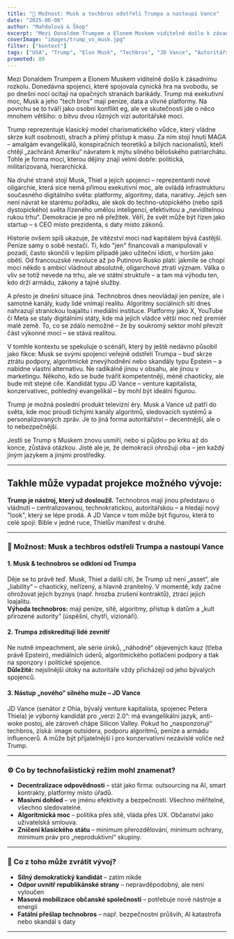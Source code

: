 ```yaml
---
title: "🤖 Možnost: Musk a techbros odstřelí Trumpa a nastoupí Vance"
date: "2025-06-06"
author: "Mahdalová & Škop"
excerpt: "Mezi Donaldem Trumpem a Elonem Muskem viditelně došlo k zásadnímu rozkolu. Donedávna spojenci, které spojovala cynická hra na svobodu, se po dnešní noci ocitají na opačných stranách barikády."
coverImage: "images/trump_vs_musk.jpg"
filter: ["kontext"]
tags: ["USA", "Trump", "Elon Musk", "Techbros", "JD Vance", "Autoritářství", "Demokracie"]
promoted: 80
---
```


Mezi Donaldem Trumpem a Elonem Muskem viditelně došlo k zásadnímu rozkolu. Donedávna spojenci, které spojovala cynická hra na svobodu, se po dnešní noci ocitají na opačných stranách barikády. Trump má exekutivní moc, Musk a jeho "tech bros" mají peníze, data a vlivné platformy. Na povrchu se to tváří jako osobní konflikt eg, ale ve skutečnosti jde o něco mnohem většího: o bitvu dvou různých vizí autoritářské moci.

Trump reprezentuje klasický model charismatického vůdce, který vládne skrze kult osobnosti, strach a přímý přístup k masu. Za ním stojí hnutí MAGA – amalgám evangelikálů, konspiračních teoretiků a bílých nacionalistů, kteří chtějí „zachránit Ameriku“ návratem k mýtu silného bělošského patriarchátu. Tohle je forma moci, kterou dějiny znají velmi dobře: politická, militarizovaná, hierarchická.

Na druhé straně stojí Musk, Thiel a jejich spojenci – reprezentanti nové oligarchie, která sice nemá přímou exekutivní moc, ale ovládá infrastrukturu současného digitálního světa: platformy, algoritmy, data, narativy. Jejich sen není návrat ke starému pořádku, ale skok do techno-utopického (nebo spíš dystopického) světa řízeného umělou inteligencí, efektivitou a „neviditelnou rukou trhu“. Demokracie je pro ně přežitek. Věří, že svět může být řízen jako startup – s CEO místo prezidenta, s daty místo zákonů.

Historie ovšem spíš ukazuje, že vítězství moci nad kapitálem bývá častější. Peníze samy o sobě nestačí. Ti, kdo "jen" financovali a manipulovali v pozadí, často skončili v lepším případě jako užiteční idioti, v horším jako oběti. Od francouzské revoluce až po Putinovo Rusko platí: jakmile se chopí moci někdo s ambicí vládnout absolutně, oligarchové ztratí význam. Válka o vliv se totiž nevede na trhu, ale ve státní struktuře – a tam má výhodu ten, kdo drží armádu, zákony a tajné služby.

A přesto je dnešní situace jiná. Technobros dnes neovládají jen peníze, ale i samotné kanály, kudy lidé vnímají realitu. Algoritmy sociálních sítí dnes nahrazují stranickou loajalitu i mediální instituce. Platformy jako X, YouTube či Meta se staly digitálními státy, kde má jejich vládce větší moc než premiér malé země. To, co se zdálo nemožné – že by soukromý sektor mohl převzít část výkonné moci – se stává realitou.

V tomhle kontextu se spekuluje o scénáři, který by ještě nedávno působil jako fikce: Musk se svými spojenci veřejně odstřelí Trumpa – buď skrze ztrátu podpory, algoritmické znevýhodnění nebo skandály typu Epstein – a nabídne vlastní alternativu. Ne radikálně jinou v obsahu, ale jinou v marketingu. Někoho, kdo se bude tvářit kompetentněji, méně chaoticky, ale bude mít stejné cíle. Kandidát typu JD Vance – venture kapitalista, konzervativec, pohledný evangelikál – by mohl být ideální figurou.

Trump je možná poslední produkt televizní éry. Musk a Vance už patří do světa, kde moc proudí tichými kanály algoritmů, sledovacích systémů a personalizovaných zpráv. Je to jiná forma autoritářství – decentnější, ale o to nebezpečnější.

Jestli se Trump s Muskem znovu usmíří, nebo si půjdou po krku až do konce, zůstává otázkou. Jisté ale je, že demokracii ohrožují oba – jen každý jiným jazykem a jinými prostředky.

---

## Takhle může vypadat projekce možného vývoje:

**Trump je nástroj, který už dosloužil.** Technobros mají jinou představu o vládnutí – centralizovanou, technokratickou, autoritářskou – a hledají nový "look", který se lépe prodá. A JD Vance v tom může být figurou, která to celé spojí: Bible v jedné ruce, Thielův manifest v druhé.

---

### 🧩 Možnost: Musk a techbros odstřelí Trumpa a nastoupí Vance

#### 1. Musk & technobros se odkloní od Trumpa  
Děje se to právě teď. Musk, Thiel a další cítí, že Trump už není „asset“, ale „liability“ – chaotický, neřízený, a hlavně zranitelný. V momentě, kdy začne ohrožovat jejich byznys (např. hrozba zrušení kontraktů), ztrácí jejich loajalitu.  
**Výhoda technobros:** mají peníze, sítě, algoritmy, přístup k datům a „kult přirozené autority“ (úspěšní, chytří, vizionáři).

#### 2. Trumpa zdiskreditují lidé zevnitř  
Ne nutně impeachment, ale série úniků, „náhodně“ objevených kauz (třeba právě Epstein), mediálních úderů, algoritmického potlačení podpory a tlak na sponzory i politické spojence.  
**Důležité:** nejsilnější útoky na autoritáře vždy přicházejí od jeho bývalých spojenců.

#### 3. Nástup „nového“ silného muže – JD Vance  
JD Vance (senátor z Ohia, bývalý venture kapitalista, spojenec Petera Thiela) je výborný kandidát pro „verzi 2.0“: má evangelikální jazyk, anti-woke postoj, ale zároveň chápe Silicon Valley. Pokud ho „nasponzorují“ techbros, získá: image outsidera, podporu algoritmů, peníze a armádu influencerů. A může být přijatelnější i pro konzervativní nezávislé voliče než Trump.

---

### ⚙️ Co by technofašistický režim mohl znamenat?

- **Decentralizace odpovědnosti** – stát jako firma: outsourcing na AI, smart kontrakty, platformy místo úřadů.  
- **Masivní dohled** – ve jménu efektivity a bezpečnosti. Všechno měřitelné, všechno sledovatelné.  
- **Algoritmická moc** – politika přes sítě, vláda přes UX. Občanství jako uživatelská smlouva.  
- **Zničení klasického státu** – minimum přerozdělování, minimum ochrany, minimum práv pro „neproduktivní“ skupiny.

---

### 🤖 Co z toho může zvrátit vývoj?

- **Silný demokratický kandidát** – zatím nikde  
- **Odpor uvnitř republikánské strany** – nepravděpodobný, ale není vyloučen  
- **Masová mobilizace občanské společnosti** – potřebuje nové nástroje a energii  
- **Fatální přešlap technobros** – např. bezpečnostní průšvih, AI katastrofa nebo skandál s daty

---
